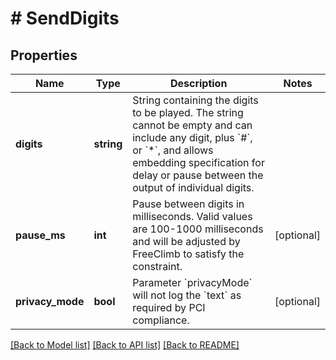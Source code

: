 # # SendDigits

## Properties

Name | Type | Description | Notes
------------ | ------------- | ------------- | -------------
**digits** | **string** | String containing the digits to be played. The string cannot be empty and can include any digit, plus &#x60;#&#x60;, or &#x60;*&#x60;, and allows embedding specification for delay or pause between the output of individual digits. |
**pause_ms** | **int** | Pause between digits in milliseconds. Valid values are 100-1000 milliseconds and will be adjusted by FreeClimb to satisfy the constraint. | [optional]
**privacy_mode** | **bool** | Parameter &#x60;privacyMode&#x60; will not log the &#x60;text&#x60; as required by PCI compliance. | [optional]

[[Back to Model list]](../../README.md#models) [[Back to API list]](../../README.md#endpoints) [[Back to README]](../../README.md)
